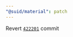 ```yaml
---
"@suid/material": patch
---
```


Revert [`422201`](https://github.com/swordev/suid/commit/422201) commit

